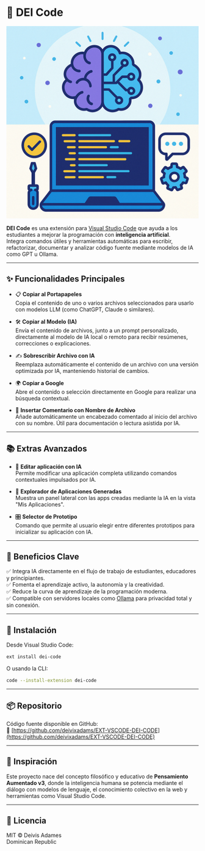 # 🤖 DEI Code

![DEI Code Banner](https://github.com/deivixadams/EXT-VSCODE-DEI-CODE/raw/main/banner.png)

**DEI Code** es una extensión para [Visual Studio Code](https://code.visualstudio.com/) que ayuda a los estudiantes a mejorar la programación con **inteligencia artificial**.  
Integra comandos útiles y herramientas automáticas para escribir, refactorizar, documentar y analizar código fuente mediante modelos de IA como GPT u Ollama.

---

## ✨ Funcionalidades Principales

- 📋 **Copiar al Portapapeles**  
  Copia el contenido de uno o varios archivos seleccionados para usarlo con modelos LLM (como ChatGPT, Claude o similares).

- 🛠️ **Copiar al Modelo (IA)**  
  Envía el contenido de archivos, junto a un prompt personalizado, directamente al modelo de IA local o remoto para recibir resúmenes, correcciones o explicaciones.

- ✍️ **Sobrescribir Archivo con IA**  
  Reemplaza automáticamente el contenido de un archivo con una versión optimizada por IA, manteniendo historial de cambios.

- 🌍 **Copiar a Google**  
  Abre el contenido o selección directamente en Google para realizar una búsqueda contextual.

- 📝 **Insertar Comentario con Nombre de Archivo**  
  Añade automáticamente un encabezado comentado al inicio del archivo con su nombre. Útil para documentación o lectura asistida por IA.

---

## 📚 Extras Avanzados

- 🧠 **Editar aplicación con IA**  
  Permite modificar una aplicación completa utilizando comandos contextuales impulsados por IA.

- 🧪 **Explorador de Aplicaciones Generadas**  
  Muestra un panel lateral con las apps creadas mediante la IA en la vista "Mis Aplicaciones".

- 🎛️ **Selector de Prototipo**  
  Comando que permite al usuario elegir entre diferentes prototipos para inicializar su aplicación con IA.

---

## 🚀 Beneficios Clave

✅ Integra IA directamente en el flujo de trabajo de estudiantes, educadores y principiantes.  
✅ Fomenta el aprendizaje activo, la autonomía y la creatividad.  
✅ Reduce la curva de aprendizaje de la programación moderna.  
✅ Compatible con servidores locales como [Ollama](https://ollama.com/) para privacidad total y sin conexión.

---

## 🔧 Instalación

Desde Visual Studio Code:

```bash
ext install dei-code
```

O usando la CLI:

```bash
code --install-extension dei-code
```

---

## 📦 Repositorio

Código fuente disponible en GitHub:  
🔗 [https://github.com/deivixadams/EXT-VSCODE-DEI-CODE](https://github.com/deivixadams/EXT-VSCODE-DEI-CODE)

---

## 🧠 Inspiración

Este proyecto nace del concepto filosófico y educativo de **Pensamiento Aumentado v3**, donde la inteligencia humana se potencia mediante el diálogo con modelos de lenguaje, el conocimiento colectivo en la web y herramientas como Visual Studio Code.

---

## 📄 Licencia

MIT © Deivis Adames  
Dominican Republic
